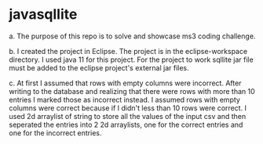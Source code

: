# javasqllite

a. The purpose of this repo is to solve and showcase ms3 coding challenge.

b. I created the project in Eclipse. The project is in the eclipse-workspace directory. I used java 11 for this project. For the project to work sqllite jar file must be added to the eclipse project's external jar files.

c. At first I assumed that rows with empty columns were incorrect. After writing to the database and realizing that there were rows with more than 10 entries I marked those as incorrect instead. I assumed rows with empty columns were correct because if I didn't less than 10 rows were correct. I used 2d arraylist of string to store all the values of the input csv and then seperated the entries into 2 2d arraylists, one for the correct entries and one for the incorrect entries.
